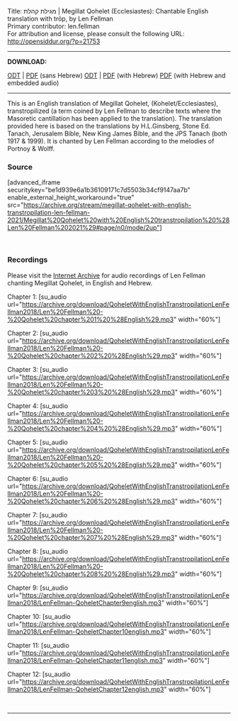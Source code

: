<html>
<head></head>
<body>
Title: מגילת קהלת | Megillat Qohelet (Ecclesiastes): Chantable English translation with trōp, by Len Fellman<br />
Primary contributor: len.fellman<br />
For attribution and license, please consult the following URL: <a href="http://opensiddur.org/?p=21753">http://opensiddur.org/?p=21753</a>
<p />
<hr />

<style type="text/css" media="all">.printfriendly {display: none!important;}</style>

<strong>DOWNLOAD:</strong> 

<a href="https://archive.org/download/megillat-qohelet-with-english-transtropilation-len-fellman-2021/Megillat%20Qohelet%20with%20English%20transtropilation%20%28Len%20Fellman%202021%29%20-%20english%20only.odt">ODT</a> | <a href="https://archive.org/download/megillat-qohelet-with-english-transtropilation-len-fellman-2021/Megillat%20Qohelet%20with%20English%20transtropilation%20%28Len%20Fellman%202021%29%20-%20english%20only.pdf">PDF</a> (sans Hebrew)
<a href="https://archive.org/download/megillat-qohelet-with-english-transtropilation-len-fellman-2021/Megillat%20Qohelet%20with%20English%20transtropilation%20%28Len%20Fellman%202021%29.odt">ODT</a> | <a href="https://archive.org/download/megillat-qohelet-with-english-transtropilation-len-fellman-2021/Megillat%20Qohelet%20with%20English%20transtropilation%20%28Len%20Fellman%202021%29.pdf">PDF</a> (with Hebrew) 
<a href="https://archive.org/download/megillat-qohelet-with-english-transtropilation-len-fellman-2021/Megillat%20Qohelet%20with%20English%20transtropilation%20and%20audio%20%28Len%20Fellman%202021%29.pdf">PDF</a> (with Hebrew and embedded audio)

<hr />

This is an English translation of Megillat Qohelet, (Kohelet/Ecclesiastes), transtropilized (a term coined by Len Fellman to describe texts where the Masoretic cantillation has been applied to the translation). The translation provided here is based on the translations by H.L.Ginsberg, Stone Ed. Tanach, Jerusalem Bible, New King James Bible, and the JPS Tanach (both 1917 & 1999). It is chanted by Len Fellman according to the melodies of Portnoy & Wolff. 

<h3>Source</h3>

[advanced_iframe securitykey="be1d939e6a1b36109171c7d5503b34cf9147aa7b" enable_external_height_workaround="true" src="https://archive.org/stream/megillat-qohelet-with-english-transtropilation-len-fellman-2021/Megillat%20Qohelet%20with%20English%20transtropilation%20%28Len%20Fellman%202021%29#page/n0/mode/2up"]

&nbsp;

<h3>Recordings</h3>

Please visit the <a href="https://archive.org/details/QoheletWithEnglishTranstropilationLenFellman2018">Internet Archive</a> for audio recordings of Len Fellman chanting Megillat Qohelet, in English and Hebrew.

Chapter 1: [su_audio url="https://archive.org/download/QoheletWithEnglishTranstropilationLenFellman2018/Len%20Fellman%20-%20Qohelet%20chapter%201%20%28English%29.mp3" width="60%"]

Chapter 2: [su_audio url="https://archive.org/download/QoheletWithEnglishTranstropilationLenFellman2018/Len%20Fellman%20-%20Qohelet%20chapter%202%20%28English%29.mp3" width="60%"]

Chapter 3: [su_audio url="https://archive.org/download/QoheletWithEnglishTranstropilationLenFellman2018/Len%20Fellman%20-%20Qohelet%20chapter%203%20%28English%29.mp3" width="60%"]

Chapter 4: [su_audio url="https://archive.org/download/QoheletWithEnglishTranstropilationLenFellman2018/Len%20Fellman%20-%20Qohelet%20chapter%204%20%28English%29.mp3" width="60%"]

Chapter 5: [su_audio url="https://archive.org/download/QoheletWithEnglishTranstropilationLenFellman2018/Len%20Fellman%20-%20Qohelet%20chapter%205%20%28English%29.mp3" width="60%"]

Chapter 6: [su_audio url="https://archive.org/download/QoheletWithEnglishTranstropilationLenFellman2018/Len%20Fellman%20-%20Qohelet%20chapter%206%20%28English%29.mp3" width="60%"]

Chapter 7: [su_audio url="https://archive.org/download/QoheletWithEnglishTranstropilationLenFellman2018/Len%20Fellman%20-%20Qohelet%20chapter%207%20%28English%29.mp3" width="60%"]

Chapter 8: [su_audio url="https://archive.org/download/QoheletWithEnglishTranstropilationLenFellman2018/Len%20Fellman%20-%20Qohelet%20chapter%208%20%28English%29.mp3" width="60%"]

Chapter 9: [su_audio url="https://archive.org/download/QoheletWithEnglishTranstropilationLenFellman2018/LenFellman-QoheletChapter9english.mp3" width="60%"]

Chapter 10: [su_audio url="https://archive.org/download/QoheletWithEnglishTranstropilationLenFellman2018/LenFellman-QoheletChapter10english.mp3" width="60%"]

Chapter 11: [su_audio url="https://archive.org/download/QoheletWithEnglishTranstropilationLenFellman2018/LenFellman-QoheletChapter11english.mp3" width="60%"]

Chapter 12: [su_audio url="https://archive.org/download/QoheletWithEnglishTranstropilationLenFellman2018/LenFellman-QoheletChapter12english.mp3" width="60%"]

&nbsp;

<hr />

&nbsp;
</body>
</html>